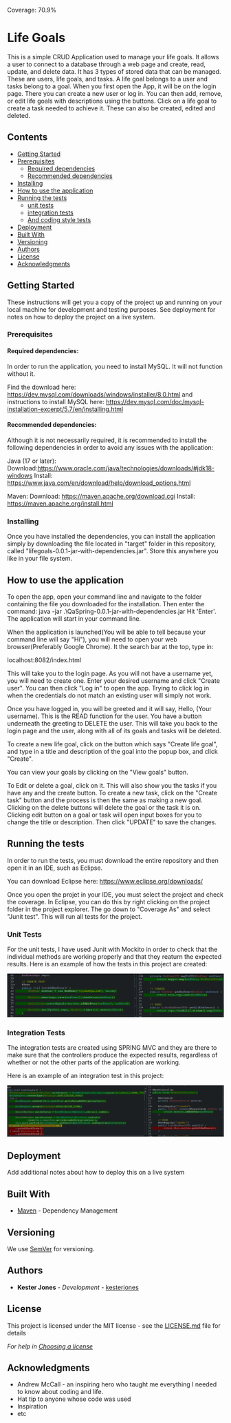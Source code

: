 Coverage: 70.9%
# Life Goals

This is a simple CRUD Application used to manage your life goals. It allows a user to connect to a database through a web page and create, read, update, and delete data. It has 3 types of stored data that can be managed. These are users, life goals, and tasks. A life goal belongs to a user and tasks belong to a goal. When you first open the App, it will be on the login page. There you can create a new user or log in. You can then add, remove, or edit life goals with descriptions using the buttons. Click on a life goal to create a task needed to achieve it. These can also be created, edited and deleted.

## Contents
* [Getting Started](#Getting-Started)
* [Prerequisites](#Prerequisites)
    * [Required dependencies](#Required-Dependencies)
    * [Recommended dependencies](#Recommended-Dependencies)
* [Installing](#Installing)
* [How to use the application](#How-to-use-the-application)
* [Running the tests](#Running-the-tests)
    * [unit tests](#unit-tests)
    * [integration tests](#integration-tests)
    * [And coding style tests](#And-coding-style-tests)
* [Deployment](#Deployment)
* [Built With](#Built-With)
* [Versioning](#Versioning)
* [Authors](#Authors)
* [License](#License)
* [Acknowledgments](#Acknowledgments)

## Getting Started

These instructions will get you a copy of the project up and running on your local machine for development and testing purposes. See deployment for notes on how to deploy the project on a live system.

### Prerequisites

#### Required dependencies:

In order to run the application, you need to install MySQL. It will not function without it.

Find the download here: https://dev.mysql.com/downloads/windows/installer/8.0.html
 and instructions to install MySQL here: https://dev.mysql.com/doc/mysql-installation-excerpt/5.7/en/installing.html

#### Recommended dependencies:

Although it is not necessarily required, it is recommended to install the following dependencies in order to avoid any issues with the application:

Java (17 or later): Download:https://www.oracle.com/java/technologies/downloads/#jdk18-windows
                    Install: https://www.java.com/en/download/help/download_options.html

Maven: Download: https://maven.apache.org/download.cgi
       Install: https://maven.apache.org/install.html



### Installing

Once you have installed the dependencies, you can install the application simply by downloading the file located in "target" folder in this repository, called "lifegoals-0.0.1-jar-with-dependencies.jar". Store this anywhere you like in your file system.


## How to use the application

To open the app, open your command line and navigate to the folder containing the file you downloaded for the installation. Then enter the command: java -jar .\QaSpring-0.0.1-jar-with-dependencies.jar
Hit 'Enter'. The application will start in your command line.

When the application is launched(You will be able to tell because your command line will say "Hi"), you will need to open your web browser(Preferably Google Chrome). It the search bar at the top, type in: 

localhost:8082/index.html

This will take you to the login page. As you will not have a username yet, you will need to create one. Enter your desired username and click "Create user". You can then click "Log in" to open the app. Trying to click log in when the credentials do not match an existing user will simply not work.


Once you have logged in, you will be greeted and it will say, Hello, (Your username). This is the READ function for the user. You have a button underneath the greeting to DELETE the user. This will take you back to the login page and the user, along with all of its goals and tasks will be deleted.


To create a new life goal, click on the button which says "Create life goal", and type in a title and description of the goal into the popup box, and click "Create".

You can view your goals by clicking on the "View goals" button.


To Edit or delete a goal, click on it. This will also show you the tasks if you have any and the create button. To create a new task, click on the "Create task" button and the process is then the same as making a new goal. Clicking on the delete buttons will delete the goal or the task it is on. Clicking edit button on a goal or task will open input boxes for you to change the title or description. Then click "UPDATE" to save the changes.



## Running the tests

In order to run the tests, you must download the entire repository and then open it in an IDE, such as Eclipse.

You can download Eclipse here: https://www.eclipse.org/downloads/

Once you open the projet in your IDE, you must select the project and check the coverage. In Eclipse, you can do this by right clicking on the project folder in the project explorer. The go down to "Coverage As" and select "Junit test". This will run all tests for the project.

### Unit Tests 

For the unit tests, I have used Junit with Mockito in order to check that the individual methods are working properly and that they reaturn the expected results. Here is an example of how the tests in this project are created:

![alt text](documentation/unit-test.png)



### Integration Tests 
The integration tests are created using SPRING MVC and they are there to make sure that the controllers produce the expected results, regardless of whether or not the other parts of the application are working.

Here is an example of an integration test in this project:


![alt text](documentation/integration-test.png)


## Deployment

Add additional notes about how to deploy this on a live system

## Built With

* [Maven](https://maven.apache.org/) - Dependency Management

## Versioning

We use [SemVer](http://semver.org/) for versioning.

## Authors

* **Kester Jones** - *Development* - [kesterjones](https://github.com/KesterJJ)

## License

This project is licensed under the MIT license - see the [LICENSE.md](LICENSE.md) file for details 

*For help in [Choosing a license](https://choosealicense.com/)*

## Acknowledgments

* Andrew McCall - an inspiring hero who taught me everything I needed to know about coding and life.
* Hat tip to anyone whose code was used
* Inspiration
* etc